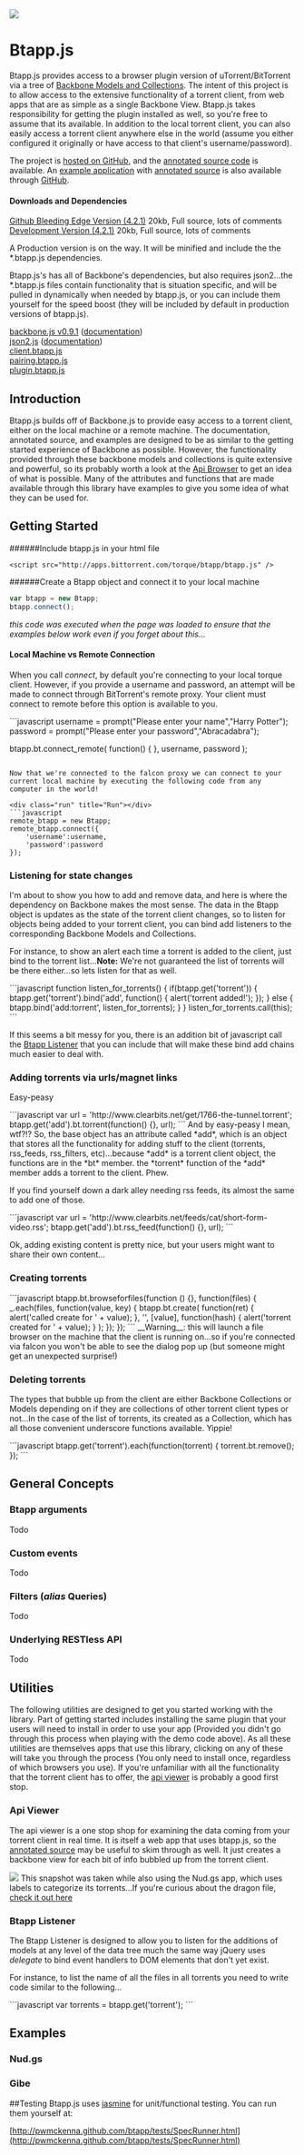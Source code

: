 <link rel="icon" href="docs/images/favicon.ico">

<img id="logo" src="http://www.pwmckenna.com/img/bittorrent_medium.png" />

# Btapp.js
Btapp.js provides access to a browser plugin version of uTorrent/BitTorrent via a tree of [Backbone Models and Collections](http://documentcloud.github.com/backbone/ "backbone"). The intent of this project is to allow access to the extensive functionality of a torrent client, from web apps that are as simple as a single Backbone View. Btapp.js takes responsibility for getting the plugin installed as well, so you're free to assume that its available. In addition to the local torrent client, you can also easily access a torrent client anywhere else in the world (assume you either configured it originally or have access to that client's username/password).

The project is [hosted on GitHub](https://github.com/pwmckenna/btapp/ "github"), and the [annotated source code](http://pwmckenna.github.com/btapp/docs/btapp.html "source") is available. An [example application](http://pwmckenna.github.com/nud.gs/ "see it run!") with [annotated source](http://pwmckenna.github.com/nud.gs/docs/nudgs.html "annotation") is also available through [GitHub](http://github.com/pwmckenna/nud.gs/ "source").

#### Downloads and Dependencies
[Github Bleeding Edge Version (4.2.1)](https://raw.github.com/pwmckenna/btapp/master/btapp.js "btapp.js") 20kb, Full source, lots of comments  
[Development Version (4.2.1)](http://apps.bittorrent.com/torque/btapp/btapp.js "btapp.js") 20kb, Full source, lots of comments  
  
A Production version is on the way. It will be minified and include the the *.btapp.js dependencies.

Btapp.js's has all of Backbone's dependencies, but also requires json2...the *.btapp.js files contain functionality that is situation specific, and will be pulled in dynamically when needed by btapp.js, or you can include them yourself for the speed boost (they will be included by default in production versions of btapp.js).
  
[backbone.js v0.9.1](http://cdnjs.cloudflare.com/ajax/libs/backbone.js/0.9.1/backbone-min.js "backbone") ([documentation](http://documentcloud.github.com/backbone/ "backbone"))  
[json2.js](http://cdnjs.cloudflare.com/ajax/libs/json2/20110223/json2.js "json2") ([documentation](http://www.json.org/js.html "json2"))  
[client.btapp.js](http://apps.bittorrent.com/torque/btapp/client.btapp.js "client.btapp.js")  
[pairing.btapp.js](http://apps.bittorrent.com/torque/btapp/pairing.btapp.js "pairing.btapp.js")  
[plugin.btapp.js](http://apps.bittorrent.com/torque/btapp/plugin.btapp.js "plugin.btapp.js")  
  

## Introduction

Btapp.js builds off of Backbone.js to provide easy access to a torrent client, either on the local machine or a remote machine. The documentation, annotated source, and examples are designed to be as similar to the getting started experience of Backbone as possible. However, the functionality provided through these backbone models and collections is quite extensive and powerful, so its probably worth a look at the [Api Browser](http://pwmckenna.github.com/btapp_api_viewer/ "api") to get an idea of what is possible. Many of the attributes and functions that are made available through this library have examples to give you some idea of what they can be used for. 

## Getting Started

######Include btapp.js in your html file
```  
<script src="http://apps.bittorrent.com/torque/btapp/btapp.js" />  
```  

######Create a Btapp object and connect it to your local machine
```javascript
var btapp = new Btapp;
btapp.connect();
```

*this code was executed when the page was loaded to ensure that the examples below work even if you forget about this...*

#### Local Machine vs Remote Connection  
When you call *connect*, by default you're connecting to your local torque client. However, if you provide a username and password, an attempt will be made to connect through BitTorrent's remote proxy. Your client must connect to remote before this option is available to you.
  
<div class="run" title="Run"></div>
```javascript
username = prompt("Please enter your name","Harry Potter");
password = prompt("Please enter your password","Abracadabra");

btapp.bt.connect_remote(
    function() { }, 
	username,
	password
);
```

Now that we're connected to the falcon proxy we can connect to your current local machine by executing the following code from any computer in the world!

<div class="run" title="Run"></div>
```javascript
remote_btapp = new Btapp;
remote_btapp.connect({  
    'username':username,  
	'password':password
});
```

### Listening for state changes
I'm about to show you how to add and remove data, and here is where the dependency on Backbone makes the most sense. The data in the Btapp object is updates as the state of the torrent client changes, so to listen for objects being added to your torrent client, you can bind add listeners to the corresponding Backbone Models and Collections.  
  
For instance, to show an alert each time a torrent is added to the client, just bind to the torrent list...__Note:__ We're not guaranteed the list of torrents will be there either...so lets listen for that as well.
<div class="run" title="Run"></div>
```javascript
function listen_for_torrents() {
	if(btapp.get('torrent')) {
		btapp.get('torrent').bind('add', function() {
			alert('torrent added!');
		});
	} else {
		btapp.bind('add:torrent', listen_for_torrents);
	}
}
listen_for_torrents.call(this);
```

If this seems a bit messy for you, there is an addition bit of javascript call the [Btapp Listener](#section-4-2 "listener") that you can include that will make these bind add chains much easier to deal with.

### Adding torrents via urls/magnet links
Easy-peasy
<div class="run" title="Run"></div>
```javascript
var url = 'http://www.clearbits.net/get/1766-the-tunnel.torrent';
btapp.get('add').bt.torrent(function() {}, url);
```
And by easy-peasy I mean, wtf?!? So, the base object has an attribute called *add*, which is an object that stores all the functionality for adding stuff to the client (torrents, rss_feeds, rss_filters, etc)...because *add* is a torrent client object, the functions are in the *bt* member. the *torrent* function of the *add* member adds a torrent to the client. Phew. 

If you find yourself down a dark alley needing rss feeds, its almost the same to add one of those.
<div class="run" title="Run"></div>
```javascript
var url = 'http://www.clearbits.net/feeds/cat/short-form-video.rss';
btapp.get('add').bt.rss_feed(function() {}, url);
```


Ok, adding existing content is pretty nice, but your users might want to share their own content...

### Creating torrents
<div class="run" title="Run"></div>
```javascript
btapp.bt.browseforfiles(function () {}, function(files) {
	_.each(files, function(value, key) {
			btapp.bt.create(
				function(ret) {
					alert('called create for ' + value);
				}, 
				'', 
				[value], 
				function(hash) {
					alert('torrent created for ' + value);
				}
			);
	});
});
```
__Warning__: this will launch a file browser on the machine that the client is running on...so if you're connected via falcon you won't be able to see the dialog pop up (but someone might get an unexpected surprise!)

### Deleting torrents
The types that bubble up from the client are either Backbone Collections or Models depending on if they are collections of other torrent client types or not...In the case of the list of torrents, its created as a Collection, which has all those convenient underscore functions available. Yippie!
<div class="run" title="Run"></div>
```javascript
	btapp.get('torrent').each(function(torrent) {
		torrent.bt.remove();
	});
```

## General Concepts

### Btapp arguments
Todo
### Custom events
Todo
### Filters (*alias* Queries)

Todo
### Underlying RESTless API
Todo

## Utilities

The following utilities are designed to get you started working with the library. Part of getting started includes installing the same plugin that your users will need to install in order to use your app (Provided you didn't go through this process when playing with the demo code above). As all these utilities are themselves apps that use this library, clicking on any of these will take you through the process (You only need to install once, regardless of which browsers you use). If you're unfamiliar with all the functionality that the torrent client has to offer, the [api viewer](http://pwmckenna.github.com/btapp_api_viewer/ "api") is probably a good first stop. 

### Api Viewer

The api viewer is a one stop shop for examining the data coming from your torrent client in real time. It is itself a web app that uses btapp.js, so the [annotated source](http://pwmckenna.github.com/btapp_api_viewer/docs/index.html "annotated source") may be useful to skim through as well. It just creates a backbone view for each bit of info bubbled up from the torrent client.

<a href="http://pwmckenna.github.com/btapp_api_viewer/"><img src="http://pwmckenna.com/img/api_viewer.png"></img></a>
This snapshot was taken while also using the Nud.gs app, which uses labels to categorize its torrents...If you're curious about the dragon file, [check it out here](http://pwmckenna.com/img/dragon.jpg "dragon!")

### Btapp Listener

The Btapp Listener is designed to allow you to listen for the additions of models at any level of the data tree much the same way jQuery uses *delegate* to bind event handlers to DOM elements that don't yet exist.

For instance, to list the name of all the files in all torrents you need to write code similar to the following...

<div class="run" title="Run"></div>
```javascript
var torrents = btapp.get('torrent');
```

## Examples
### Nud.gs
### Gibe

##Testing
Btapp.js uses [jasmine](https://github.com/pivotal/jasmine "jasmine") for unit/functional testing. You can run them yourself at: 

[http://pwmckenna.github.com/btapp/tests/SpecRunner.html](http://pwmckenna.github.com/btapp/tests/SpecRunner.html)
